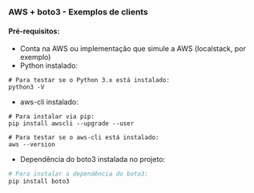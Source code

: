 ### AWS + boto3 - Exemplos de clients

#### Pré-requisitos:
- Conta na AWS ou implementação que simule a AWS (localstack, por exemplo)
- Python instalado:
```ssh
# Para testar se o Python 3.x está instalado:
python3 -V
```
- aws-cli instalado:
```ssh
# Para instalar via pip:
pip install awscli --upgrade --user

# Para testar se o aws-cli está instalado:
aws --version
```
- Dependência do boto3 instalada no projeto:
```python
# Para instalar a dependência do boto3:
pip install boto3
```